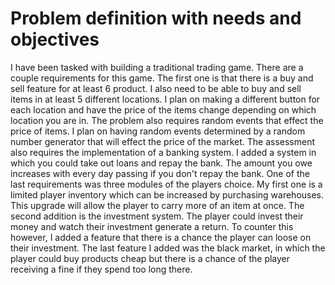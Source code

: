 # Problem definition with needs and objectives

I have been tasked with building a traditional trading game. There are a couple requirements for this game. The first one is that there is a buy and sell feature for at least 6 product. I also need to be able to buy and sell items in at least 5 different locations. I plan on making a different button for each location and have the price of the items change depending on which location you are in. The problem also requires random events that effect the price of items. I plan on having random events determined by a random number generator that will effect the price of the market. The assessment also requires the implementation of a banking system. I added a system in which you could take out loans and repay the bank. The amount you owe increases with every day passing if you don't repay the bank. One of the last requirements was three modules of the players choice. My first one is a limited player inventory which can be increased by purchasing warehouses. This upgrade will allow the player to carry more of an item at once. The second addition is the investment system. The player could invest their money and watch their investment generate a return. To counter this however, I added a feature that there is a chance the player can loose on their investment. The last feature I added was the black market, in which the player could buy products cheap but there is a chance of the player receiving a fine if they spend too long there.